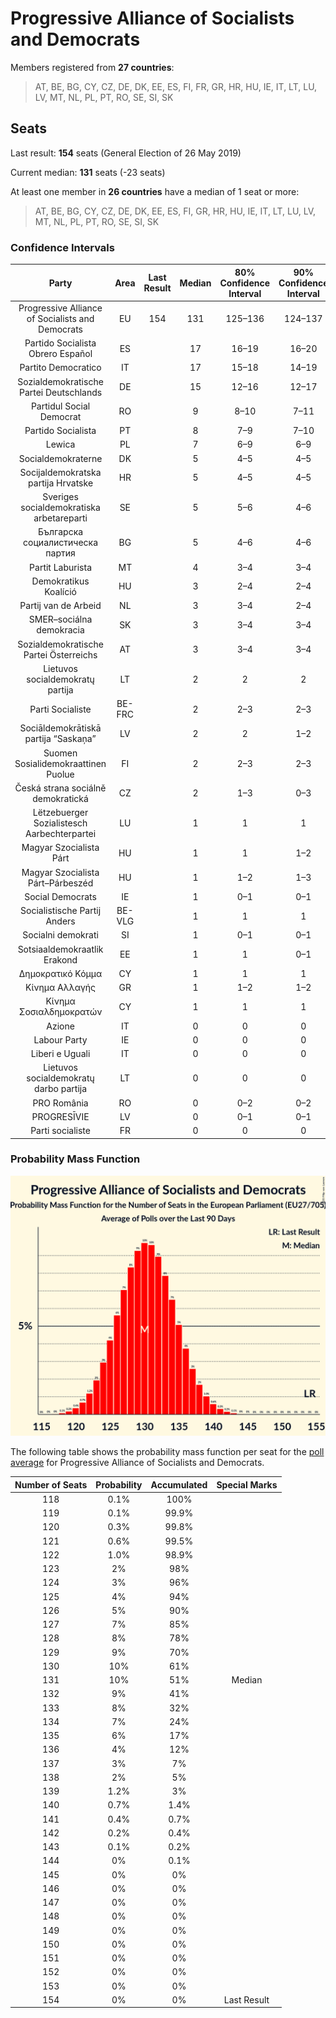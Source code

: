 # Progressive Alliance of Socialists and Democrats

Members registered from **27 countries**:

> AT, BE, BG, CY, CZ, DE, DK, EE, ES, FI, FR, GR, HR, HU, IE, IT, LT, LU, LV, MT, NL, PL, PT, RO, SE, SI, SK

## Seats

Last result: **154** seats (General Election of 26 May 2019)

Current median: **131** seats (-23 seats)

At least one member in **26 countries** have a median of 1 seat or more:

> AT, BE, BG, CY, CZ, DE, DK, EE, ES, FI, GR, HR, HU, IE, IT, LT, LU, LV, MT, NL, PL, PT, RO, SE, SI, SK

### Confidence Intervals

| Party | Area | Last Result | Median | 80% Confidence Interval | 90% Confidence Interval | 95% Confidence Interval | 99% Confidence Interval |
|:-----:|:----:|:-----------:|:------:|:-----------------------:|:-----------------------:|:-----------------------:|:-----------------------:|
| Progressive Alliance of Socialists and Democrats | EU | 154 | 131 | 125–136 | 124–137 | 123–139 | 120–141 |
| Partido Socialista Obrero Español | ES | | 17 | 16–19 | 16–20 | 15–20 | 15–21 |
| Partito Democratico | IT | | 17 | 15–18 | 14–19 | 14–20 | 13–21 |
| Sozialdemokratische Partei Deutschlands | DE | | 15 | 12–16 | 12–17 | 12–17 | 12–18 |
| Partidul Social Democrat | RO | | 9 | 8–10 | 7–11 | 7–11 | 7–11 |
| Partido Socialista | PT | | 8 | 7–9 | 7–10 | 7–10 | 6–10 |
| Lewica | PL | | 7 | 6–9 | 6–9 | 5–10 | 5–10 |
| Socialdemokraterne | DK | | 5 | 4–5 | 4–5 | 4–5 | 4–5 |
| Socijaldemokratska partija Hrvatske | HR | | 5 | 4–5 | 4–5 | 4–6 | 4–6 |
| Sveriges socialdemokratiska arbetareparti | SE | | 5 | 5–6 | 4–6 | 4–6 | 4–6 |
| Българска социалистическа партия | BG | | 5 | 4–6 | 4–6 | 4–6 | 4–6 |
| Partit Laburista | MT | | 4 | 3–4 | 3–4 | 3–4 | 3–5 |
| Demokratikus Koalíció | HU | | 3 | 2–4 | 2–4 | 2–4 | 2–4 |
| Partij van de Arbeid | NL | | 3 | 3–4 | 2–4 | 2–4 | 2–4 |
| SMER–sociálna demokracia | SK | | 3 | 3–4 | 3–4 | 2–4 | 2–4 |
| Sozialdemokratische Partei Österreichs | AT | | 3 | 3–4 | 3–4 | 2–4 | 2–4 |
| Lietuvos socialdemokratų partija | LT | | 2 | 2 | 2 | 2–3 | 2–3 |
| Parti Socialiste | BE-FRC | | 2 | 2–3 | 2–3 | 2–3 | 2–3 |
| Sociāldemokrātiskā partija “Saskaņa” | LV | | 2 | 2 | 1–2 | 1–2 | 1–2 |
| Suomen Sosialidemokraattinen Puolue | FI | | 2 | 2–3 | 2–3 | 2–3 | 2–3 |
| Česká strana sociálně demokratická | CZ | | 2 | 1–3 | 0–3 | 0–3 | 0–3 |
| Lëtzebuerger Sozialistesch Aarbechterpartei | LU | | 1 | 1 | 1 | 1 | 1 |
| Magyar Szocialista Párt | HU | | 1 | 1 | 1–2 | 1–2 | 1–2 |
| Magyar Szocialista Párt–Párbeszéd | HU | | 1 | 1–2 | 1–3 | 1–3 | 0–3 |
| Social Democrats | IE | | 1 | 0–1 | 0–1 | 0–1 | 0–2 |
| Socialistische Partij Anders | BE-VLG | | 1 | 1 | 1 | 1 | 1 |
| Socialni demokrati | SI | | 1 | 0–1 | 0–1 | 0–1 | 0–2 |
| Sotsiaaldemokraatlik Erakond | EE | | 1 | 1 | 0–1 | 0–1 | 0–1 |
| Δημοκρατικό Κόμμα | CY | | 1 | 1 | 1 | 1 | 1 |
| Κίνημα Αλλαγής | GR | | 1 | 1–2 | 1–2 | 1–2 | 1–2 |
| Κίνημα Σοσιαλδημοκρατών | CY | | 1 | 1 | 1 | 1 | 1 |
| Azione | IT | | 0 | 0 | 0 | 0 | 0–4 |
| Labour Party | IE | | 0 | 0 | 0 | 0 | 0 |
| Liberi e Uguali | IT | | 0 | 0 | 0 | 0–3 | 0–4 |
| Lietuvos socialdemokratų darbo partija | LT | | 0 | 0 | 0 | 0–1 | 0–1 |
| PRO România | RO | | 0 | 0–2 | 0–2 | 0–2 | 0–3 |
| PROGRESĪVIE | LV | | 0 | 0–1 | 0–1 | 0–1 | 0–1 |
| Parti socialiste | FR | | 0 | 0 | 0 | 0 | 0 |

### Probability Mass Function

![Graph with seats probability mass function not yet produced](average-2020-02-29-seats-pmf-progressiveallianceofsocialistsanddemocrats.png "Seats Probability Mass Function")

The following table shows the probability mass function per seat for the [poll average](average-2020-02-29.html) for Progressive Alliance of Socialists and Democrats.

| Number of Seats | Probability | Accumulated | Special Marks |
|:---------------:|:-----------:|:-----------:|:-------------:|
| 118 | 0.1% | 100% |  |
| 119 | 0.1% | 99.9% |  |
| 120 | 0.3% | 99.8% |  |
| 121 | 0.6% | 99.5% |  |
| 122 | 1.0% | 98.9% |  |
| 123 | 2% | 98% |  |
| 124 | 3% | 96% |  |
| 125 | 4% | 94% |  |
| 126 | 5% | 90% |  |
| 127 | 7% | 85% |  |
| 128 | 8% | 78% |  |
| 129 | 9% | 70% |  |
| 130 | 10% | 61% |  |
| 131 | 10% | 51% | Median |
| 132 | 9% | 41% |  |
| 133 | 8% | 32% |  |
| 134 | 7% | 24% |  |
| 135 | 6% | 17% |  |
| 136 | 4% | 12% |  |
| 137 | 3% | 7% |  |
| 138 | 2% | 5% |  |
| 139 | 1.2% | 3% |  |
| 140 | 0.7% | 1.4% |  |
| 141 | 0.4% | 0.7% |  |
| 142 | 0.2% | 0.4% |  |
| 143 | 0.1% | 0.2% |  |
| 144 | 0% | 0.1% |  |
| 145 | 0% | 0% |  |
| 146 | 0% | 0% |  |
| 147 | 0% | 0% |  |
| 148 | 0% | 0% |  |
| 149 | 0% | 0% |  |
| 150 | 0% | 0% |  |
| 151 | 0% | 0% |  |
| 152 | 0% | 0% |  |
| 153 | 0% | 0% |  |
| 154 | 0% | 0% | Last Result |


